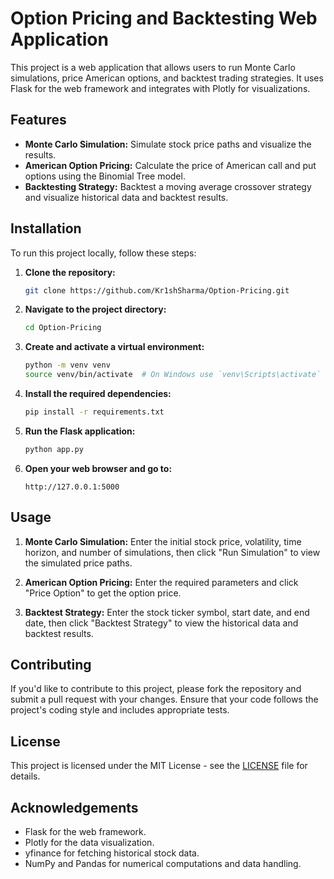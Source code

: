 # Option Pricing and Backtesting Web Application

This project is a web application that allows users to run Monte Carlo simulations, price American options, and backtest trading strategies. It uses Flask for the web framework and integrates with Plotly for visualizations.

## Features

- **Monte Carlo Simulation:** Simulate stock price paths and visualize the results.
- **American Option Pricing:** Calculate the price of American call and put options using the Binomial Tree model.
- **Backtesting Strategy:** Backtest a moving average crossover strategy and visualize historical data and backtest results.

## Installation

To run this project locally, follow these steps:

1. **Clone the repository:**

    ```bash
    git clone https://github.com/Kr1shSharma/Option-Pricing.git
    ```

2. **Navigate to the project directory:**

    ```bash
    cd Option-Pricing
    ```

3. **Create and activate a virtual environment:**

    ```bash
    python -m venv venv
    source venv/bin/activate  # On Windows use `venv\Scripts\activate`
    ```

4. **Install the required dependencies:**

    ```bash
    pip install -r requirements.txt
    ```

5. **Run the Flask application:**

    ```bash
    python app.py
    ```

6. **Open your web browser and go to:**

    ```
    http://127.0.0.1:5000
    ```

## Usage

1. **Monte Carlo Simulation:** Enter the initial stock price, volatility, time horizon, and number of simulations, then click "Run Simulation" to view the simulated price paths.

2. **American Option Pricing:** Enter the required parameters and click "Price Option" to get the option price.

3. **Backtest Strategy:** Enter the stock ticker symbol, start date, and end date, then click "Backtest Strategy" to view the historical data and backtest results.

## Contributing

If you'd like to contribute to this project, please fork the repository and submit a pull request with your changes. Ensure that your code follows the project's coding style and includes appropriate tests.

## License

This project is licensed under the MIT License - see the [LICENSE](LICENSE) file for details.

## Acknowledgements

- Flask for the web framework.
- Plotly for the data visualization.
- yfinance for fetching historical stock data.
- NumPy and Pandas for numerical computations and data handling.

